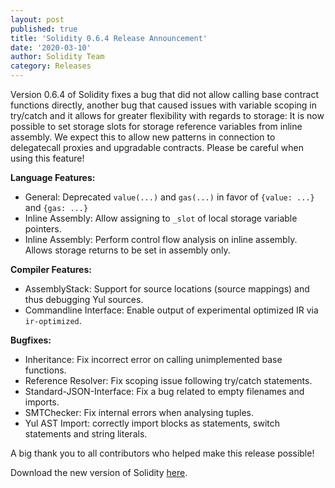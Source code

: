 ```yaml
---
layout: post
published: true
title: 'Solidity 0.6.4 Release Announcement'
date: '2020-03-10'
author: Solidity Team
category: Releases
---
```


Version 0.6.4 of Solidity fixes a bug that did not allow calling base contract functions directly, another bug that caused issues with variable scoping in try/catch and it allows for greater flexibility with regards to storage: It is now possible to set storage slots for storage reference variables from inline assembly. We expect this to allow new patterns in connection to delegatecall proxies and upgradable contracts. Please be careful when using this feature!

**Language Features:**
 * General: Deprecated `value(...)` and `gas(...)` in favor of `{value: ...}` and `{gas: ...}`
 * Inline Assembly: Allow assigning to `_slot` of local storage variable pointers.
 * Inline Assembly: Perform control flow analysis on inline assembly. Allows storage returns to be set in assembly only.


**Compiler Features:**
 * AssemblyStack: Support for source locations (source mappings) and thus debugging Yul sources.
 * Commandline Interface: Enable output of experimental optimized IR via ``ir-optimized``.



**Bugfixes:**
 * Inheritance: Fix incorrect error on calling unimplemented base functions.
 * Reference Resolver: Fix scoping issue following try/catch statements.
 * Standard-JSON-Interface: Fix a bug related to empty filenames and imports.
 * SMTChecker: Fix internal errors when analysing tuples.
 * Yul AST Import: correctly import blocks as statements, switch statements and string literals.






A big thank you to all contributors who helped make this release possible!

Download the new version of Solidity [here](https://github.com/ethereum/solidity/releases/tag/v0.6.4).
  